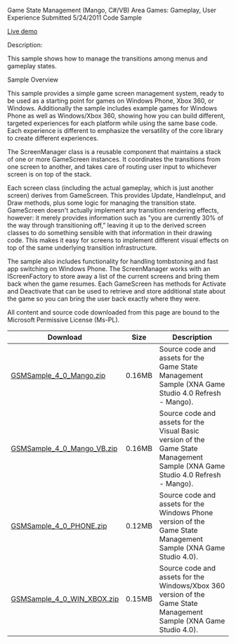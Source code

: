 Game State Management (Mango, C#/VB)
Area
Games: Gameplay, User Experience
Submitted
5/24/2011
Code Sample

[Live demo](https://kniengine.github.io/XNAGameStudio/wasm/Game-State-Management.html)

Description:

This sample shows how to manage the transitions among menus and gameplay states.

Sample Overview

This sample provides a simple game screen management system, ready to be used as a starting point for games on Windows Phone, Xbox 360, or Windows. Additionally the sample includes example games for Windows Phone as well as Windows/Xbox 360, showing how you can build different, targeted experiences for each platform while using the same base code. Each experience is different to emphasize the versatility of the core library to create different experiences.

The ScreenManager class is a reusable component that maintains a stack of one or more GameScreen instances. It coordinates the transitions from one screen to another, and takes care of routing user input to whichever screen is on top of the stack.

Each screen class (including the actual gameplay, which is just another screen) derives from GameScreen. This provides Update, HandleInput, and Draw methods, plus some logic for managing the transition state. GameScreen doesn't actually implement any transition rendering effects, however: it merely provides information such as "you are currently 30% of the way through transitioning off," leaving it up to the derived screen classes to do something sensible with that information in their drawing code. This makes it easy for screens to implement different visual effects on top of the same underlying transition infrastructure.

The sample also includes functionality for handling tombstoning and fast app switching on Windows Phone. The ScreenManager works with an IScreenFactory to store away a list of the current screens and bring them back when the game resumes. Each GameScreen has methods for Activate and Deactivate that can be used to retrieve and store additional state about the game so you can bring the user back exactly where they were.

All content and source code downloaded from this page are bound to the Microsoft Permissive License (Ms-PL).

	
Download | Size | Description
---|---|---|
[GSMSample_4_0_Mango.zip](https://github.com/kniEngine/XNAGameStudio/blob/main/Samples/GSMSample_4_0_Mango.zip?raw=true) | 0.16MB | Source code and assets for the Game State Management Sample (XNA Game Studio 4.0 Refresh - Mango).
[GSMSample_4_0_Mango_VB.zip](https://github.com/kniEngine/XNAGameStudio/blob/main/Samples/GSMSample_4_0_Mango_VB.zip?raw=true) | 0.16MB | Source code and assets for the Visual Basic version of the Game State Management Sample (XNA Game Studio 4.0 Refresh - Mango).
[GSMSample_4_0_PHONE.zip](https://github.com/kniEngine/XNAGameStudio/blob/main/Samples/GSMSample_4_0_PHONE.zip?raw=true) | 0.12MB | Source code and assets for the Windows Phone version of the Game State Management Sample (XNA Game Studio 4.0).
[GSMSample_4_0_WIN_XBOX.zip](https://github.com/kniEngine/XNAGameStudio/blob/main/Samples/GSMSample_4_0_WIN_XBOX.zip?raw=true) | 0.15MB | Source code and assets for the Windows/Xbox 360 version of the Game State Management Sample (XNA Game Studio 4.0).
